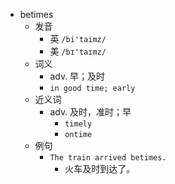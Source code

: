 - betimes
  - 发音
    - 英 `/bi'taimz/`
    - 美 `/bɪ'taɪmz/`
  - 词义
    - adv. 早；及时
    - `in good time; early `
  - 近义词
    - adv. 及时，准时；早
      - `timely`
      - `ontime`
  - 例句
    - `The train arrived betimes.`
      - 火车及时到达了。

